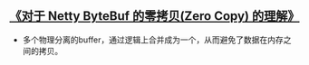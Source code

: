 ## [《对于 Netty ByteBuf 的零拷贝\(Zero Copy\) 的理解》](https://www.cnblogs.com/xys1228/p/6088805.html)

* 多个物理分离的buffer，通过逻辑上合并成为一个，从而避免了数据在内存之间的拷贝。



